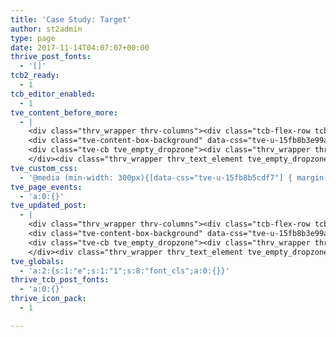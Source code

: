 ```yaml
---
title: 'Case Study: Target'
author: st2admin
type: page
date: 2017-11-14T04:07:07+00:00
thrive_post_fonts:
  - '[]'
tcb2_ready:
  - 1
tcb_editor_enabled:
  - 1
tve_content_before_more:
  - |
    <div class="thrv_wrapper thrv-columns"><div class="tcb-flex-row tcb-resized tcb--cols--2"><div class="tcb-flex-col" data-css="tve-u-15fb8b074d1" style=""><div class="tcb-col tve_empty_dropzone"><div class="thrv_wrapper thrv-columns" data-css="tve-u-15f3a6ef277" style=""><div class="tcb-flex-row tcb-resized tcb--cols--2" data-css="tve-u-15fb8b1529a"><div class="tcb-flex-col" data-css="tve-u-15f3a6d85ce" style=""><div class="tcb-col tve_empty_dropzone"><div class="thrv_wrapper tve_image_caption" data-css="tve-u-15fb8ae50f6"><span class="tve_image_frame" style="width: 100%;"><a href="https://stackstorm.com/wp/wp-content/uploads/2017/11/targetlogo.jpg" rel=""><img class="tve_image wp-image-7413" alt="" width="300" height="200" title="targetlogo" data-id="7413" src="//stackstorm.com/wp/wp-content/uploads/2017/11/targetlogo.jpg" scale="0" style="width: 100%;"></a></span></div></div></div><div class="tcb-flex-col" data-css="tve-u-15f3a6d85dc" style=""><div class="tcb-col tve_empty_dropzone"><div class="thrv_wrapper thrv_text_element tve_empty_dropzone" style=""><p>Luke Marty, Lead Technical Architect for Cloud Security at Target, has demonstrated thought leadership, and has played a key role in the adoption of innovative technologies such as StackStorm within the Target Cloud Platform Engineering (CPE) group. Luke is responsible for ensuring the security posture of Target’s cloud and hybrid cloud environment, and has been using StackStorm for just over a year.</p></div></div></div></div></div><div class="thrv_wrapper thrv_text_element tve_empty_dropzone" style="" data-css="tve-u-15fb8b5cdf7"><p>Recognizing the power of the StackStorm platform, CPE, and security teams within Target have positioned StackStorm as an orchestrator that ensures the integrity of and maintains efficiencies in the environment. StackStorm is effectively their “eye in the sky”. From a security perspective, Luke and the security team work closely with the CPE team to monitor all the traffic and events that come from the platform—everything from the cloud provider layer all the way up to the application stacks. StackStorm plays an important role in the “trust but verify” mechanism. The goal is to allow developers to be creative and experimental, while ensuring that regulatory compliance and security policies are maintained. StackStorm is leveraged to watch events from Cloud Service Providers and Target’s systems to ensure that best practices are being followed, that no actions take place that could compromise the integrity of environment, and ensure that any risks that are introduced never become threats. StackStorm monitors all events and actions within the environments and ensures that any activities that require additional attention or action are addressed in as close to real time as possible.&nbsp;</p></div><div class="thrv_wrapper thrv_contentbox_shortcode thrv-content-box" data-css="tve-u-15fb8b342f4">
    <div class="tve-content-box-background" data-css="tve-u-15fb8b3e99a" data-clip-id="ba67b93acbbdc"><svg width="0" height="0" class="tve-decoration-svg"><defs><clipPath id="clip-bottom-ba67b93acbbdc" class="decoration-clip clip-path-bottom" clipPathUnits="objectBoundingBox" data-screen="" decoration-type="slanted" slanted-angle="5" style=""><polygon points="0 0, 0 1, 11.4301 0, 1 0"></polygon></clipPath></defs></svg></div>
    <div class="tve-cb tve_empty_dropzone"><div class="thrv_wrapper thrv_text_element tve_empty_dropzone" style=""><p><em>"The capabilities of StackStorm are truly only limited by your imagination. The open extensibility of Stackstorm allows integrations between tools that have been otherwise unheard of. Acting as the glue that ties all your enterprise solutions together, it enables engineers to take their ragtag collection of scripts and turn them into a repeatable and extensible framework. Its overall simplicity truly makes it a fantastic tool for just about any situation requiring automation."</em></p><p><em>"Leverage the StackStorm community as much as possible—the slack room, the community documentation. StackStorm has some of the best community support I’ve seen out of any tool, anywhere, it’s great. Many of the core dev team members are active in the community Slack channel. The team is very, very helpful, very easy to work with, very accepting. Not jumping through multiple tiers of support to reach the person that is capable of helping you is priceless. I dig that, a lot. I encourage everyone to leverage these resources often and early."</em></p><p><em>Luke Marty, Target</em></p></div></div>
    </div><div class="thrv_wrapper thrv_text_element tve_empty_dropzone" style=""><p>Luke has become a StackStorm enthusiast/evangelist, and is an active member and contributor to the StackStorm community.</p></div><div class="thrv_wrapper thrv_text_element tve_empty_dropzone" data-css="tve-u-15f3a5f3a2d"><h3>RESOURCES</h3></div><div class="thrv_wrapper thrv-columns" data-css="tve-u-15f3a711953" style=""><div class="tcb-flex-row tcb--cols--1" data-css="tve-u-15f3a71c57f"><div class="tcb-flex-col" data-css="tve-u-15fb8b20d4e" style=""><div class="tcb-col tve_empty_dropzone" data-css="tve-u-15f31a6a6c0" style=""><div class="thrv_wrapper thrv-columns"><div class="tcb-flex-row tcb--cols--2 tcb-resized" data-css="tve-u-15f3a71c588"><div class="tcb-flex-col" data-css="tve-u-15fb8b23565" style=""><div class="tcb-col tve_empty_dropzone"><div class="thrv_wrapper thrv_icon tcb-icon-display" data-css="tve-u-15fb8b24280" data-tcb_hover_state_parent="" data-link-wrap="1"><span data-name="github2" class="tve_sc_icon icon-github2"></span></div></div></div><div class="tcb-flex-col" data-css="tve-u-15fb8b2356f" style=""><div class="tcb-col tve_empty_dropzone"><div class="thrv_wrapper thrv_text_element tve_empty_dropzone" data-css="tve-u-15fb8b29fa8" style=""><p><a href="https://github.com/StackStorm-Exchange/stackstorm-kafka" rel="nofollow" target="_blank"><strong>Contributions</strong></a></p></div></div></div></div></div><div class="thrv_wrapper thrv_text_element tve_empty_dropzone"><p><br></p></div></div></div></div></div></div></div><div class="tcb-flex-col" data-css="tve-u-15fb8b074e2" style=""><div class="tcb-col tve_empty_dropzone"><div class="thrv_wrapper tve_image_caption" data-css="tve-u-15fb8b0f151" style=""><span class="tve_image_frame" style="width: 100%;"><a href="https://stackstorm.com/wp/wp-content/uploads/2017/11/LukeMarty.jpg" rel=""><img class="tve_image wp-image-7420" alt="Luke Marty" width="253" height="272" title="LukeMarty" data-id="7420" src="//stackstorm.com/wp/wp-content/uploads/2017/11/LukeMarty.jpg" scale="0" style="width: 100%;"></a></span></div><div class="thrv_wrapper thrv_text_element tve_empty_dropzone" data-css="tve-u-15f6f4e0ffb" style=""><p style="text-align: center;"><strong>Luke Marty</strong><br>Lead Technical Architect for Cloud Security&nbsp;<br><a href="https://stackstorm-community.slack.com/team/U0WPWNLP4" rel="nofollow" target="_blank">@mr_e</a><strong>&nbsp;</strong>in the <a href="https://stackstorm.com/community-signup" rel="nofollow" target="_blank">StackStorm Slack community</a></p></div></div></div></div></div><div class="thrv_wrapper thrv_text_element tve_empty_dropzone"><p><a href="https://stackstorm.com/stackstorm-thought-leaders/">SEE MORE THOUGHT LEADERSHIP STORIES...</a></p></div>
tve_custom_css:
  - '@media (min-width: 300px){[data-css="tve-u-15fb8b5cdf7"] { margin-top: -20px !important; }#tve_editor [data-css="tve-u-15fb8b24280"] > :first-child { color: rgb(255, 146, 18); }[data-css="tve-u-15fb8b3e99a"] { background-image: linear-gradient(rgb(239, 239, 239), rgb(239, 239, 239)) !important; background-size: auto !important; background-position: 0px 0px !important; background-attachment: scroll !important; background-repeat: no-repeat !important; clip-path: url("#clip-bottom-ba67b93acbbdc"); -webkit-clip-path: url("#clip-bottom-ba67b93acbbdc");  }[data-css="tve-u-15fb8b342f4"] { max-width: 700px; margin-left: auto !important; margin-right: auto !important; float: none; padding: 36px 35px !important; }[data-css="tve-u-15fb8b29fa8"] { margin-top: 20px !important; }[data-css="tve-u-15fb8b24280"] { font-size: 60px; width: 60px; height: 60px; margin-top: 0px !important; margin-bottom: 20px !important; }[data-css="tve-u-15fb8b2356f"] { max-width: 85%; }[data-css="tve-u-15fb8b23565"] { max-width: 15%; }[data-css="tve-u-15fb8b1529a"] { margin-left: -5px; }[data-css="tve-u-15fb8b1529a"] > .tcb-flex-col { padding-left: 5px; }[data-css="tve-u-15fb8b0f151"] { width: 200px; margin-left: auto !important; margin-right: auto !important; float: none; }[data-css="tve-u-15fb8b074e2"] { max-width: 25%; }[data-css="tve-u-15fb8b074d1"] { max-width: 75%; }[data-css="tve-u-15fb8ae50f6"] { width: 150px; margin-top: 0px !important; margin-bottom: 0px !important; }}'
tve_page_events:
  - 'a:0:{}'
tve_updated_post:
  - |
    <div class="thrv_wrapper thrv-columns"><div class="tcb-flex-row tcb-resized tcb--cols--2"><div class="tcb-flex-col" data-css="tve-u-15fb8b074d1" style=""><div class="tcb-col tve_empty_dropzone"><div class="thrv_wrapper thrv-columns" data-css="tve-u-15f3a6ef277" style=""><div class="tcb-flex-row tcb-resized tcb--cols--2" data-css="tve-u-15fb8b1529a"><div class="tcb-flex-col" data-css="tve-u-15f3a6d85ce" style=""><div class="tcb-col tve_empty_dropzone"><div class="thrv_wrapper tve_image_caption" data-css="tve-u-15fb8ae50f6"><span class="tve_image_frame" style="width: 100%;"><a href="https://stackstorm.com/wp/wp-content/uploads/2017/11/targetlogo.jpg" rel=""><img class="tve_image wp-image-7413" alt="" width="300" height="200" title="targetlogo" data-id="7413" src="//stackstorm.com/wp/wp-content/uploads/2017/11/targetlogo.jpg" scale="0" style="width: 100%;"></a></span></div></div></div><div class="tcb-flex-col" data-css="tve-u-15f3a6d85dc" style=""><div class="tcb-col tve_empty_dropzone"><div class="thrv_wrapper thrv_text_element tve_empty_dropzone" style=""><p>Luke Marty, Lead Technical Architect for Cloud Security at Target, has demonstrated thought leadership, and has played a key role in the adoption of innovative technologies such as StackStorm within the Target Cloud Platform Engineering (CPE) group. Luke is responsible for ensuring the security posture of Target’s cloud and hybrid cloud environment, and has been using StackStorm for just over a year.</p></div></div></div></div></div><div class="thrv_wrapper thrv_text_element tve_empty_dropzone" style="" data-css="tve-u-15fb8b5cdf7"><p>Recognizing the power of the StackStorm platform, CPE, and security teams within Target have positioned StackStorm as an orchestrator that ensures the integrity of and maintains efficiencies in the environment. StackStorm is effectively their “eye in the sky”. From a security perspective, Luke and the security team work closely with the CPE team to monitor all the traffic and events that come from the platform—everything from the cloud provider layer all the way up to the application stacks. StackStorm plays an important role in the “trust but verify” mechanism. The goal is to allow developers to be creative and experimental, while ensuring that regulatory compliance and security policies are maintained. StackStorm is leveraged to watch events from Cloud Service Providers and Target’s systems to ensure that best practices are being followed, that no actions take place that could compromise the integrity of environment, and ensure that any risks that are introduced never become threats. StackStorm monitors all events and actions within the environments and ensures that any activities that require additional attention or action are addressed in as close to real time as possible.&nbsp;</p></div><div class="thrv_wrapper thrv_contentbox_shortcode thrv-content-box" data-css="tve-u-15fb8b342f4">
    <div class="tve-content-box-background" data-css="tve-u-15fb8b3e99a" data-clip-id="ba67b93acbbdc"><svg width="0" height="0" class="tve-decoration-svg"><defs><clipPath id="clip-bottom-ba67b93acbbdc" class="decoration-clip clip-path-bottom" clipPathUnits="objectBoundingBox" data-screen="" decoration-type="slanted" slanted-angle="5" style=""><polygon points="0 0, 0 1, 11.4301 0, 1 0"></polygon></clipPath></defs></svg></div>
    <div class="tve-cb tve_empty_dropzone"><div class="thrv_wrapper thrv_text_element tve_empty_dropzone" style=""><p><em>"The capabilities of StackStorm are truly only limited by your imagination. The open extensibility of Stackstorm allows integrations between tools that have been otherwise unheard of. Acting as the glue that ties all your enterprise solutions together, it enables engineers to take their ragtag collection of scripts and turn them into a repeatable and extensible framework. Its overall simplicity truly makes it a fantastic tool for just about any situation requiring automation."</em></p><p><em>"Leverage the StackStorm community as much as possible—the slack room, the community documentation. StackStorm has some of the best community support I’ve seen out of any tool, anywhere, it’s great. Many of the core dev team members are active in the community Slack channel. The team is very, very helpful, very easy to work with, very accepting. Not jumping through multiple tiers of support to reach the person that is capable of helping you is priceless. I dig that, a lot. I encourage everyone to leverage these resources often and early."</em></p><p><em>Luke Marty, Target</em></p></div></div>
    </div><div class="thrv_wrapper thrv_text_element tve_empty_dropzone" style=""><p>Luke has become a StackStorm enthusiast/evangelist, and is an active member and contributor to the StackStorm community.</p></div><div class="thrv_wrapper thrv_text_element tve_empty_dropzone" data-css="tve-u-15f3a5f3a2d"><h3>RESOURCES</h3></div><div class="thrv_wrapper thrv-columns" data-css="tve-u-15f3a711953" style=""><div class="tcb-flex-row tcb--cols--1" data-css="tve-u-15f3a71c57f"><div class="tcb-flex-col" data-css="tve-u-15fb8b20d4e" style=""><div class="tcb-col tve_empty_dropzone" data-css="tve-u-15f31a6a6c0" style=""><div class="thrv_wrapper thrv-columns"><div class="tcb-flex-row tcb--cols--2 tcb-resized" data-css="tve-u-15f3a71c588"><div class="tcb-flex-col" data-css="tve-u-15fb8b23565" style=""><div class="tcb-col tve_empty_dropzone"><div class="thrv_wrapper thrv_icon tcb-icon-display" data-css="tve-u-15fb8b24280" data-tcb_hover_state_parent="" data-link-wrap="1"><span data-name="github2" class="tve_sc_icon icon-github2"></span></div></div></div><div class="tcb-flex-col" data-css="tve-u-15fb8b2356f" style=""><div class="tcb-col tve_empty_dropzone"><div class="thrv_wrapper thrv_text_element tve_empty_dropzone" data-css="tve-u-15fb8b29fa8" style=""><p><a href="https://github.com/StackStorm-Exchange/stackstorm-kafka" rel="nofollow" target="_blank"><strong>Contributions</strong></a></p></div></div></div></div></div><div class="thrv_wrapper thrv_text_element tve_empty_dropzone"><p><br></p></div></div></div></div></div></div></div><div class="tcb-flex-col" data-css="tve-u-15fb8b074e2" style=""><div class="tcb-col tve_empty_dropzone"><div class="thrv_wrapper tve_image_caption" data-css="tve-u-15fb8b0f151" style=""><span class="tve_image_frame" style="width: 100%;"><a href="https://stackstorm.com/wp/wp-content/uploads/2017/11/LukeMarty.jpg" rel=""><img class="tve_image wp-image-7420" alt="Luke Marty" width="253" height="272" title="LukeMarty" data-id="7420" src="//stackstorm.com/wp/wp-content/uploads/2017/11/LukeMarty.jpg" scale="0" style="width: 100%;"></a></span></div><div class="thrv_wrapper thrv_text_element tve_empty_dropzone" data-css="tve-u-15f6f4e0ffb" style=""><p style="text-align: center;"><strong>Luke Marty</strong><br>Lead Technical Architect for Cloud Security&nbsp;<br><a href="https://stackstorm-community.slack.com/team/U0WPWNLP4" rel="nofollow" target="_blank">@mr_e</a><strong>&nbsp;</strong>in the <a href="https://stackstorm.com/community-signup" rel="nofollow" target="_blank">StackStorm Slack community</a></p></div></div></div></div></div><div class="thrv_wrapper thrv_text_element tve_empty_dropzone"><p><a href="https://stackstorm.com/stackstorm-thought-leaders/">SEE MORE THOUGHT LEADERSHIP STORIES...</a></p></div>
tve_globals:
  - 'a:2:{s:1:"e";s:1:"1";s:8:"font_cls";a:0:{}}'
thrive_tcb_post_fonts:
  - 'a:0:{}'
thrive_icon_pack:
  - 1

---
```

